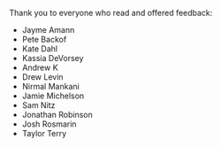 Thank you to everyone who read and offered feedback:

* Jayme Amann
* Pete Backof
* Kate Dahl
* Kassia DeVorsey
* Andrew K
* Drew Levin
* Nirmal Mankani
* Jamie Michelson
* Sam Nitz
* Jonathan Robinson
* Josh Rosmarin
* Taylor Terry
